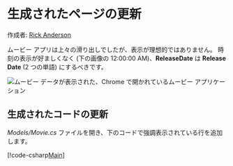 # <a name="update-the-generated-pages"></a>生成されたページの更新

作成者: [Rick Anderson](https://twitter.com/RickAndMSFT)

ムービー アプリは上々の滑り出しでしたが、表示が理想的ではありません。 時刻の表示が好ましくなく (下の画像の 12:00:00 AM)、**ReleaseDate** は **Release Date** (2 つの単語) にするべきです。

![ムービー データが表示された、Chrome で開かれているムービー アプリケーション](../../tutorials/razor-pages/sql/_static/m55.png)

## <a name="update-the-generated-code"></a>生成されたコードの更新

*Models/Movie.cs* ファイルを開き、下のコードで強調表示されている行を追加します。

[!code-csharp[Main](code/Models/Movie.cs?highlight=2,11-12)]
